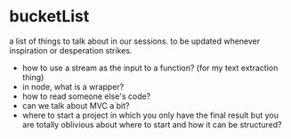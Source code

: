# bucketList
a list of things to talk about in our sessions. to be updated whenever inspiration or desperation strikes.

* how to use a stream as the input to a function? (for my text extraction thing)
* in node, what is a wrapper?
* how to read someone else's code?
* can we talk about MVC a bit?
* where to start a project in which you only have the final result but you are totally oblivious about where to start and how it can be structured?
